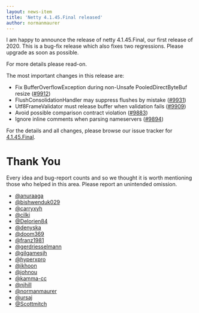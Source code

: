 ```yaml
---
layout: news-item
title: 'Netty 4.1.45.Final released'
author: normanmaurer
---
```


I am happy to announce the release of netty 4.1.45.Final, our first release of 2020. This is a bug-fix release which also fixes two regressions. Please upgrade as soon as possible.

For more details please read-on.

The most important changes in this release are:

* Fix BufferOverflowException during non-Unsafe PooledDirectByteBuf resize ([#9912](https://github.com/netty/netty/pull/9912))
* FlushConsolidationHandler may suppress flushes by mistake ([#9931](https://github.com/netty/netty/pull/9931))
* Utf8FrameValidator must release buffer when validation fails ([#9909](https://github.com/netty/netty/pull/9909))
* Avoid possible comparison contract violation ([#9883](https://github.com/netty/netty/pull/9883))
* Ignore inline comments when parsing nameservers ([#9894](https://github.com/netty/netty/pull/9894))

For the details and all changes, please browse our issue tracker for [4.1.45.Final](https://github.com/netty/netty/milestone/219?closed=1). 


# Thank You

Every idea and bug-report counts and so we thought it is worth mentioning those who helped in this area. Please report an unintended omission.

* [@anuraaga](https://github.com/anuraaga)
* [@bishwenduk029](https://github.com/bishwenduk029)
* [@carryxyh](https://github.com/carryxyh)
* [@cilki](https://github.com/cilki)
* [@Delorien84](https://github.com/Delorien84)
* [@denyska](https://github.com/denyska)
* [@doom369](https://github.com/doom369)
* [@franz1981](https://github.com/franz1981)
* [@gerdriesselmann](https://github.com/gerdriesselmann)
* [@gilgamesjh](https://github.com/gilgamesjh)
* [@hyperxpro](https://github.com/hyperxpro)
* [@ikhoon](https://github.com/ikhoon)
* [@johnou](https://github.com/johnou)
* [@kamma-cc](https://github.com/kamma-cc)
* [@njhill](https://github.com/njhill)
* [@normanmaurer](https://github.com/normanmaurer)
* [@ursaj](https://github.com/ursaj)
* [@Scottmitch](https://github.com/Scottmitch)

  